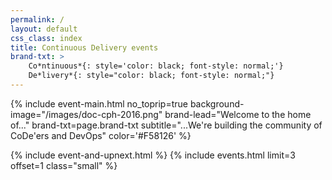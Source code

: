 ```yaml
---
permalink: /
layout: default
css_class: index
title: Continuous Delivery events
brand-txt: >
    Co*ntinuous*{: style='color: black; font-style: normal;'}
    De*livery*{: style="color: black; font-style: normal;"}
---
```


{% include event-main.html
no_toprip=true
background-image="/images/doc-cph-2016.png"
brand-lead="Welcome to the home of..."
brand-txt=page.brand-txt
subtitle="...We're building the community of CoDe'ers and DevOps"
color='#F58126' %}

{% include event-and-upnext.html %}
{% include events.html limit=3 offset=1 class="small" %}
